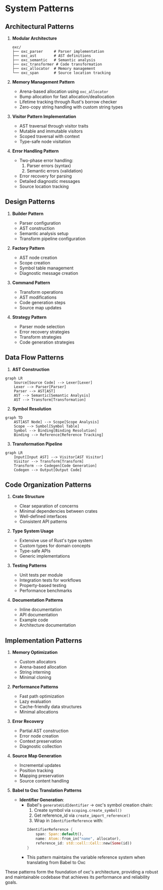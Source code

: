 # System Patterns

## Architectural Patterns

1. **Modular Architecture**
   ```
   oxc/
   ├── oxc_parser     # Parser implementation
   ├── oxc_ast        # AST definitions
   ├── oxc_semantic   # Semantic analysis
   ├── oxc_transformer # Code transformation
   ├── oxc_allocator  # Memory management
   └── oxc_span       # Source location tracking
   ```

2. **Memory Management Pattern**
   - Arena-based allocation using `oxc_allocator`
   - Bump allocation for fast allocation/deallocation
   - Lifetime tracking through Rust's borrow checker
   - Zero-copy string handling with custom string types

3. **Visitor Pattern Implementation**
   - AST traversal through visitor traits
   - Mutable and immutable visitors
   - Scoped traversal with context
   - Type-safe node visitation

4. **Error Handling Pattern**
   - Two-phase error handling:
     1. Parser errors (syntax)
     2. Semantic errors (validation)
   - Error recovery for parsing
   - Detailed diagnostic messages
   - Source location tracking

## Design Patterns

1. **Builder Pattern**
   - Parser configuration
   - AST construction
   - Semantic analysis setup
   - Transform pipeline configuration

2. **Factory Pattern**
   - AST node creation
   - Scope creation
   - Symbol table management
   - Diagnostic message creation

3. **Command Pattern**
   - Transform operations
   - AST modifications
   - Code generation steps
   - Source map updates

4. **Strategy Pattern**
   - Parser mode selection
   - Error recovery strategies
   - Transform strategies
   - Code generation strategies

## Data Flow Patterns

1. **AST Construction**
```mermaid
graph LR
    Source[Source Code] --> Lexer[Lexer]
    Lexer --> Parser[Parser]
    Parser --> AST[AST]
    AST --> Semantic[Semantic Analysis]
    AST --> Transform[Transformation]
```

2. **Symbol Resolution**
```mermaid
graph TD
    AST[AST Node] --> Scope[Scope Analysis]
    Scope --> Symbol[Symbol Table]
    Symbol --> Binding[Binding Resolution]
    Binding --> Reference[Reference Tracking]
```

3. **Transformation Pipeline**
```mermaid
graph LR
    Input[Input AST] --> Visitor[AST Visitor]
    Visitor --> Transform[Transform]
    Transform --> Codegen[Code Generation]
    Codegen --> Output[Output Code]
```

## Code Organization Patterns

1. **Crate Structure**
   - Clear separation of concerns
   - Minimal dependencies between crates
   - Well-defined interfaces
   - Consistent API patterns

2. **Type System Usage**
   - Extensive use of Rust's type system
   - Custom types for domain concepts
   - Type-safe APIs
   - Generic implementations

3. **Testing Patterns**
   - Unit tests per module
   - Integration tests for workflows
   - Property-based testing
   - Performance benchmarks

4. **Documentation Patterns**
   - Inline documentation
   - API documentation
   - Example code
   - Architecture documentation

## Implementation Patterns

1. **Memory Optimization**
   - Custom allocators
   - Arena-based allocation
   - String interning
   - Minimal cloning

2. **Performance Patterns**
   - Fast path optimization
   - Lazy evaluation
   - Cache-friendly data structures
   - Minimal allocations

3. **Error Recovery**
   - Partial AST construction
   - Error node creation
   - Context preservation
   - Diagnostic collection

4. **Source Map Generation**
   - Incremental updates
   - Position tracking
   - Mapping preservation
   - Source content handling

5. **Babel to Oxc Translation Patterns**
   - **Identifier Generation**:
     - Babel's `generateUidIdentifier` -> oxc's symbol creation chain:
       1. Create symbol via `scoping.create_symbol()`
       2. Get reference_id via `create_import_reference()`
       3. Wrap in `IdentifierReference` with:
         ```rust
         IdentifierReference {
             span: Span::default(),
             name: Atom::from_in("name", allocator),
             reference_id: std::cell::Cell::new(Some(id))
         }
         ```
     - This pattern maintains the variable reference system when translating from Babel to Oxc

These patterns form the foundation of oxc's architecture, providing a robust and maintainable codebase that achieves its performance and reliability goals.
